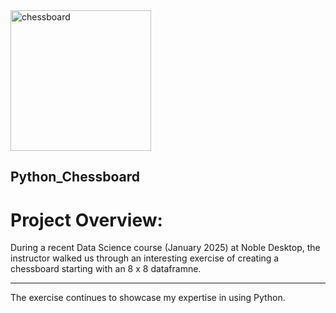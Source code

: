 <img width="225" height="225" alt="chessboard" src="https://github.com/user-attachments/assets/e3a417be-c103-4599-b74c-35a047ea3ecf" />

## Python_Chessboard 

# Project Overview:
During a recent Data Science course (January 2025) at Noble Desktop, the instructor walked us through an interesting exercise of creating a chessboard starting with an 8 x 8 dataframne.  

---
The exercise continues to showcase my expertise in using Python. 

